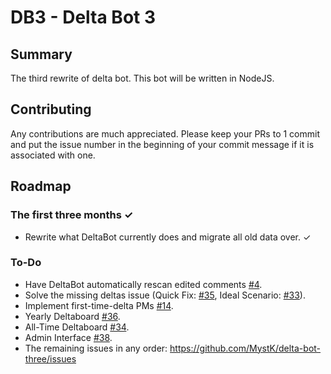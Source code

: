 # DB3 - Delta Bot 3
## Summary
The third rewrite of delta bot. This bot will be written in NodeJS.

## Contributing
Any contributions are much appreciated. Please keep your PRs to 1 commit and put the issue number in the beginning of your commit message if it is associated with one.

## Roadmap
### The first three months ✓
* Rewrite what DeltaBot currently does and migrate all old data over. ✓

### To-Do
* Have DeltaBot automatically rescan edited comments [#4](https://github.com/MystK/delta-bot-three/issues/4).
* Solve the missing deltas issue (Quick Fix: [#35](https://github.com/MystK/delta-bot-three/issues/35), Ideal Scenario: [#33](https://github.com/MystK/delta-bot-three/issues/33)).
* Implement first-time-delta PMs [#14](https://github.com/MystK/delta-bot-three/issues/14).
* Yearly Deltaboard [#36](https://github.com/MystK/delta-bot-three/issues/36).
* All-Time Deltaboard [#34](https://github.com/MystK/delta-bot-three/issues/34).
* Admin Interface [#38](https://github.com/MystK/delta-bot-three/issues/38).
* The remaining issues in any order: https://github.com/MystK/delta-bot-three/issues
